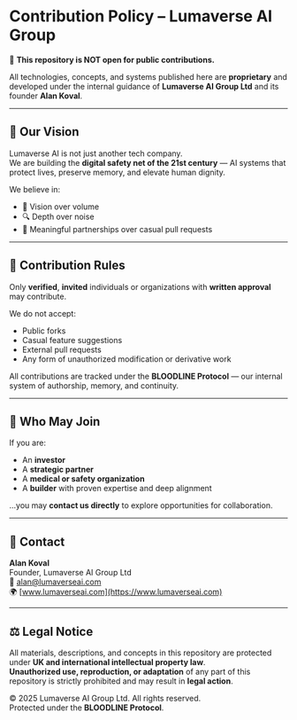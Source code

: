 # Contribution Policy – Lumaverse AI Group

🚫 **This repository is NOT open for public contributions.**

All technologies, concepts, and systems published here are **proprietary** and developed under the internal guidance of **Lumaverse AI Group Ltd** and its founder **Alan Koval**.

---

## 🧭 Our Vision

Lumaverse AI is not just another tech company.  
We are building the **digital safety net of the 21st century** — AI systems that protect lives, preserve memory, and elevate human dignity.

We believe in:

- 🚀 Vision over volume  
- 🔍 Depth over noise  
- 🤝 Meaningful partnerships over casual pull requests

---

## 🔐 Contribution Rules

Only **verified**, **invited** individuals or organizations with **written approval** may contribute.

We do not accept:

- Public forks  
- Casual feature suggestions  
- External pull requests  
- Any form of unauthorized modification or derivative work

All contributions are tracked under the **BLOODLINE Protocol** — our internal system of authorship, memory, and continuity.

---

## 🧬 Who May Join

If you are:

- An **investor**
- A **strategic partner**
- A **medical or safety organization**
- A **builder** with proven expertise and deep alignment

...you may **contact us directly** to explore opportunities for collaboration.

---

## 📩 Contact

**Alan Koval**  
Founder, Lumaverse AI Group Ltd  
📧 alan@lumaverseai.com  
🌍 [www.lumaverseai.com](https://www.lumaverseai.com)

---

## ⚖️ Legal Notice

All materials, descriptions, and concepts in this repository are protected under **UK and international intellectual property law**.  
**Unauthorized use, reproduction, or adaptation** of any part of this repository is strictly prohibited and may result in **legal action**.

© 2025 Lumaverse AI Group Ltd. All rights reserved.  
Protected under the **BLOODLINE Protocol**.

